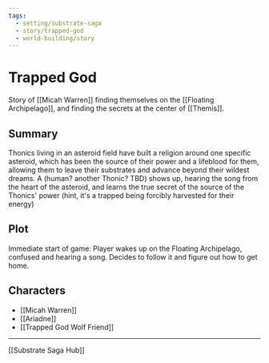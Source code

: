 ```yaml
---
tags:
  - setting/substrate-saga
  - story/trapped-god
  - world-building/story
---
```

# Trapped God

Story of [[Micah Warren]] finding themselves on the [[Floating Archipelago]], and finding the secrets at the center of [[Themis]].

## Summary
Thonics living in an asteroid field have built a religion around one specific asteroid, which has been the source of their power and a lifeblood for them, allowing them to leave their substrates and advance beyond their wildest dreams. A (human? another Thonic? TBD) shows up, hearing the song from the heart of the asteroid, and learns the true secret of the source of the Thonics' power (hint, it's a trapped being forcibly harvested for their energy)

## Plot
 Immediate start of game: Player wakes up on the Floating Archipelago, confused and hearing a song. Decides to follow it and figure out how to get home.

## Characters
- [[Micah Warren]]
- [[Ariadne]]
- [[Trapped God Wolf Friend]]

---
[[Substrate Saga Hub]]